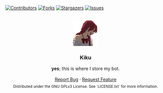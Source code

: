 <div id="top"></div>

[![Contributors][contributors-shield]][contributors-url]
[![Forks][forks-shield]][forks-url]
[![Stargazers][stars-shield]][stars-url]
[![Issues][issues-shield]][issues-url]


<!-- PROJECT LOGO -->
<br />
<div align="center">
  <a href="https://github.com/etwodev/Kiku">
    <img src="images/logo.png" alt="Logo" width="80" height="80">
  </a>

  <h3 align="center">Kiku</h3>

  <p align="center">
    <b>yes</b>; this is where I store my bot.
    <br />
    <br />
    <a href="https://github.com/etwodev/Kiku/issues">Report Bug</a>
    ·
    <a href="https://github.com/etwodev/Kiku/issues">Request Feature</a>
    <br />
    <sub>Distributed under the GNU GPLv3 License. See `LICENSE.txt` for more information.</sub>
  </p>
</div>

[contributors-shield]: https://img.shields.io/github/contributors/etwodev/Kiku.svg?style=for-the-badge
[contributors-url]: https://github.com/etwodev/Kiku/graphs/contributors
[forks-shield]: https://img.shields.io/github/forks/etwodev/Kiku.svg?style=for-the-badge
[forks-url]: https://github.com/etwodev/Kiku/network/members
[stars-shield]: https://img.shields.io/github/stars/etwodev/Kiku.svg?style=for-the-badge
[stars-url]: https://github.com/etwodev/Kiku/stargazers
[issues-shield]: https://img.shields.io/github/issues/etwodev/Kiku.svg?style=for-the-badge
[issues-url]: https://github.com/etwodev/Kiku/issues
[license-shield]: https://img.shields.io/github/license/etwodev/Kiku.svg?style=for-the-badge
[license-url]: https://github.com/etwodev/Kiku/blob/master/LICENSE.txt
[product-screenshot]: display/screenshot.png
